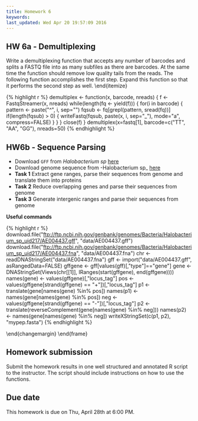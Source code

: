 ```yaml
---
title: Homework 6
keywords: 
last_updated: Wed Apr 20 19:57:09 2016
---
```


## HW 6a - Demultiplexing
	
Write a demultiplexing function that accepts any number of
barcodes and splits a FASTQ file into as many subfiles as there are barcodes.
At the same time the function should remove low quality tails from the reads.
The following function accomplishes the first step. Expand this function so
that it performs the second step as well.  \end{itemize} 


{% highlight r %}
demultiplex <- function(x, barcode, nreads) {
	f <- FastqStreamer(x, nreads) 
	while(length(fq <- yield(f))) {
		for(i in barcode) {
			pattern <- paste("^", i, sep="")
			fqsub <- fq[grepl(pattern, sread(fq))] 
			if(length(fqsub) > 0) {
				writeFastq(fqsub, paste(x, i, sep="_"), mode="a", compress=FALSE)
			}
		}
	}
	close(f)
}
demultiplex(x=fastq[1], barcode=c("TT", "AA", "GG"), nreads=50)
{% endhighlight %}

## HW6b - Sequence Parsing 

* Download `GFF` from _Halobacterium sp_  [here](ftp://ftp.ncbi.nih.gov/genbank/genomes/Bacteria/Halobacterium\_sp\_uid217/AE004437.gff)
* Download genome sequence from -Halobacterium sp_ [here](ftp://ftp.ncbi.nih.gov/genbank/genomes/Bacteria/Halobacterium\_sp\_uid217/AE004437.fna)
* __Task 1__ Extract gene ranges, parse their sequences from genome and translate them into proteins
* __Task 2__ Reduce overlapping genes and parse their sequences from genome
* __Task 3__ Generate intergenic ranges and parse their sequences from genome

__Useful commands__

{% highlight r %}
download.file("ftp://ftp.ncbi.nih.gov/genbank/genomes/Bacteria/Halobacterium_sp_uid217/AE004437.gff", "data/AE004437.gff")
download.file("ftp://ftp.ncbi.nih.gov/genbank/genomes/Bacteria/Halobacterium_sp_uid217/AE004437.fna", "data/AE004437.fna")
chr <- readDNAStringSet("data/AE004437.fna")
gff <- import("data/AE004437.gff", asRangedData=FALSE)
gffgene <- gff[values(gff)[,"type"]=="gene"]
gene <- DNAStringSet(Views(chr[[1]], IRanges(start(gffgene), end(gffgene))))
names(gene) <- values(gffgene)[,"locus_tag"]
pos <- values(gffgene[strand(gffgene) == "+"])[,"locus_tag"]
p1 <- translate(gene[names(gene) %in% pos])
names(p1) <- names(gene[names(gene) %in% pos])
neg <- values(gffgene[strand(gffgene) == "-"])[,"locus_tag"]
p2 <- translate(reverseComplement(gene[names(gene) %in% neg]))
names(p2) <- names(gene[names(gene) %in% neg])
writeXStringSet(c(p1, p2), "mypep.fasta")
{% endhighlight %}

\end{changemargin}
\end{frame}


## Homework submission
Submit the homework results in one well structured and annotated R script to the instructor. The script should include instructions on how to use the functions.

## Due date

This homework is due on Thu, April 28th at 6:00 PM.


